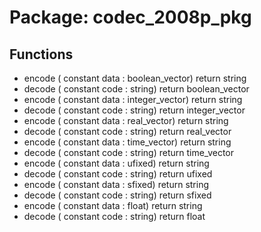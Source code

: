 # Package: codec_2008p_pkg
## Functions
- encode <font id="function_arguments">(    constant data : boolean_vector)</font> <font id="function_return">return string</font>
- decode <font id="function_arguments">(    constant code : string)</font> <font id="function_return">return boolean_vector</font>
- encode <font id="function_arguments">(    constant data : integer_vector)</font> <font id="function_return">return string</font>
- decode <font id="function_arguments">(    constant code : string)</font> <font id="function_return">return integer_vector</font>
- encode <font id="function_arguments">(    constant data : real_vector)</font> <font id="function_return">return string</font>
- decode <font id="function_arguments">(    constant code : string)</font> <font id="function_return">return real_vector</font>
- encode <font id="function_arguments">(    constant data : time_vector)</font> <font id="function_return">return string</font>
- decode <font id="function_arguments">(    constant code : string)</font> <font id="function_return">return time_vector</font>
- encode <font id="function_arguments">(    constant data : ufixed)</font> <font id="function_return">return string</font>
- decode <font id="function_arguments">(    constant code : string)</font> <font id="function_return">return ufixed</font>
- encode <font id="function_arguments">(    constant data : sfixed)</font> <font id="function_return">return string</font>
- decode <font id="function_arguments">(    constant code : string)</font> <font id="function_return">return sfixed</font>
- encode <font id="function_arguments">(    constant data : float)</font> <font id="function_return">return string</font>
- decode <font id="function_arguments">(    constant code : string)</font> <font id="function_return">return float</font>
